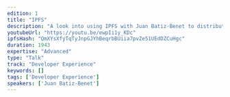 ```yaml
---
edition: 1
title: "IPFS"
description: "A look into using IPFS with Juan Batiz-Benet to distribute datastructures for various Ethereum use cases, from off-chain data, to the chain itself. IPFS A look into using IPFS to distribute datastructures for various Ethereum use cases, from off-chain data, to the chain itself. About Juan Batiz-Benet Juan Benet invented IPFS, and Filecoin. He is also the founder of Protocol Labs."
youtubeUrl: "https://youtu.be/ewpIi1y_KDc"
ipfsHash: "QmXYsXfyTqTyJnpGJYhBeqrbBUiia7pvZe51UEdDZCuHgc"
duration: 1943
expertise: "Advanced"
type: "Talk"
track: "Developer Experience"
keywords: []
tags: ['Developer Experience']
speakers: ['Juan Batiz-Benet']
---
```


